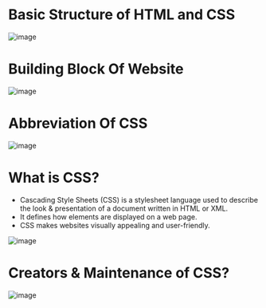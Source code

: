 # Basic Structure of HTML and CSS
![image](https://github.com/user-attachments/assets/3abdce02-06bc-4c9e-80cc-d448790c11ee)
# Building Block Of Website
![image](https://github.com/user-attachments/assets/d5027c16-3968-46fc-892f-6be1ec15ca8a)
# Abbreviation Of CSS
![image](https://github.com/user-attachments/assets/b80516a7-bbf0-4224-a382-6d97278b53b7)
# What is CSS?
- Cascading Style Sheets (CSS) is a stylesheet language used to describe the look & presentation of a document written in HTML or XML.
- It defines how elements are displayed on a web page.
- CSS makes websites visually appealing and user-friendly.

![image](https://github.com/user-attachments/assets/2bddb12f-6927-46cb-bd79-58e4fd2d57fe)
# Creators & Maintenance of CSS?
![image](https://github.com/user-attachments/assets/5f875ace-932e-4956-abc6-63d2d3eafec5)
